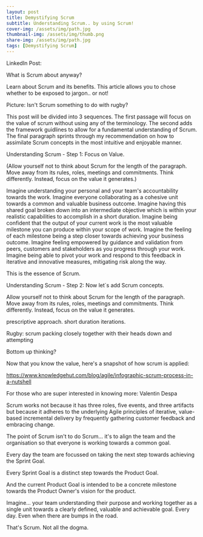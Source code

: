 ```yaml
---
layout: post
title: Demystifying Scrum
subtitle: Understanding Scrum.. by using Scrum! 
cover-img: /assets/img/path.jpg
thumbnail-img: /assets/img/thumb.png
share-img: /assets/img/path.jpg
tags: [Demystifying Scrum]
---
```


LinkedIn Post:

What is Scrum about anyway?

Learn about Scrum and its benefits. This article allows you to chose whether to be exposed to jargon.. or not!

Picture: Isn't Scrum something to do with rugby?

This post will be divided into 3 sequences. The first passage will focus on the value of scrum without using any of the terminology. The second adds the framework guidlines to allow for a fundamental understanding of Scrum. The final paragraph sprints through my recommendation on how to assimilate Scrum concepts in the most intuitive and enjoyable manner. 

Understanding Scrum - Step 1: Focus on Value.

(Allow yourself not to think about Scrum for the length of the paragraph. Move away from its rules, roles, meetings and commitments. Think differently. Instead, focus on the value it generates.) 

Imagine understanding your personal and your team's accountability towards the work.
Imagine everyone collaborating as a cohesive unit towards a common and valuable business outcome.
Imagine having this shared goal broken down into an intermediate objective which is within your realistic capabilities to accomplish in a short duration.
Imagine being confident that the output of your current work is the most valuable milestone you can produce within your scope of work. Imagine the feeling of each milestone being a step closer towards achieving your business outcome.
Imagine feeling empowered by guidance and validation from peers, customers and stakeholders as you progress through your work. 
Imagine being able to pivot your work and respond to this feedback in iterative and innovative measures, mitigating risk along the way. 

This is the essence of Scrum.

Understanding Scrum - Step 2: Now let´s add Scrum concepts. 

Allow yourself not to think about Scrum for the length of the paragraph. Move away from its rules, roles, meetings and commitments. Think differently. Instead, focus on the value it generates. 

prescriptive approach. short duration iterations. 



Rugby: scrum packing closely together with their heads down and attempting



Bottom up thinking?

Now that you know the value, here's a snapshot of how scrum is applied: 

https://www.knowledgehut.com/blog/agile/infographic-scrum-process-in-a-nutshell

For those who are super interested in knowing more: Valentin Despa

Scrum works not because it has three roles, five events, and three artifacts but because it adheres to the underlying Agile principles of iterative, value-based incremental delivery by frequently gathering customer feedback and embracing change. 

The point of Scrum isn't to do Scrum... it's to align the team and the organisation so that everyone is working towards a common goal.

Every day the team are focussed on taking the next step towards achieving the Sprint Goal.

Every Sprint Goal is a distinct step towards the Product Goal.

And the current Product Goal is intended to be a concrete milestone towards the Product Owner's vision for the product.

Imagine... your team understanding their purpose and working together as a single unit towards a clearly defined, valuable and achievable goal. Every day. Even when there are bumps in the road.

That's Scrum. Not all the dogma.
